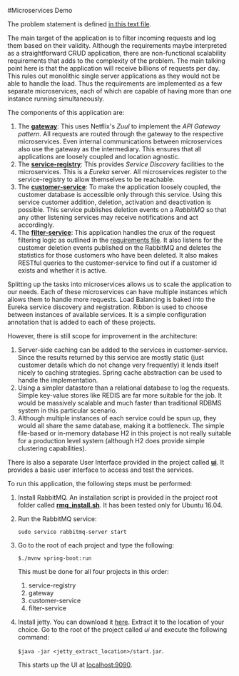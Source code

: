 #Microservices Demo

The problem statement is defined [in this text file](Code_evaluation.txt).

The main target of the application is to filter incoming requests and log them based on their validity. Although the requirements maybe interpreted as a straightforward CRUD application, there are non-functional scalability requirements that adds to the complexity of the problem. The main talking point here is that the application will receive billions of requests per day. This rules out monolithic single server applications as they would not be able to handle the load. Thus the requirements are implemented as a few separate microservices, each of which are capable of having more than one instance running simultaneously.

The components of this application are:

1. The [**gateway**](gateway): This uses Netflix's *Zuul* to implement the *API Gateway pattern*. All requests are routed through the gateway to the respective microservices. Even internal communications between microservices also use the gateway as the intermediary. This ensures that all applications are loosely coupled and location agnostic.
2. The [**service-registry**](service-registry): This provides *Service Discovery* facilities to the microservices. This is a *Eureka* server. All microservices register to the service-registry to allow themselves to be reachable.
3. The [**customer-service**](customer-service): To make the application loosely coupled, the customer database is accessible only through this service. Using this service customer addition, deletion, activation and deactivation is possible. This service publishes deletion events on a *RabbitMQ* so that any other listening services may receive notifications and act accordingly.
4. The [**filter-service**](filter-service): This application handles the crux of the request filtering logic as outlined in the [requirements file](Code_evaluation.txt). It also listens for the customer deletion events published on the RabbitMQ and deletes the statistics for those customers who have been deleted. It also makes RESTful queries to the customer-service to find out if a customer id exists and whether it is active.

Splitting up the tasks into microservices allows us to scale the application to our needs. Each of these microservices can have multiple instances which allows them to handle more requests. Load Balancing is baked into the Eureka service discovery and registration. Ribbon is used to choose between instances of available services. It is a simple configuration annotation that is added to each of these projects.

However, there is still scope for improvement in the architecture:

1. Server-side caching can be added to the services in customer-service. Since the results returned by this service are mostly static (just customer details which do not change very frequently) it lends itself nicely to caching strategies. Spring cache abstraction can be used to handle the implementation.
2. Using a simpler datastore than a relational database to log the requests. Simple key-value stores like REDIS are far more suitable for the job. It would be massively scalable and much faster than traditional RDBMS system in this particular scenario.
3. Although multiple instances of each service could be spun up, they would all share the same database, making it a bottleneck. The simple file-based or in-memory database H2 in this project is not really suitable for a production level system (although H2 does provide simple clustering capabilities).

There is also a separate User Interface provided in the project called [**ui**](ui). It provides a basic user interface to access and test the services.

To run this application, the following steps must be performed:

1. Install RabbitMQ. An installation script is provided in the project root folder called [**rmq_install.sh**](rmq_install.sh). It has been tested only for Ubuntu 16.04. 
2. Run the RabbitMQ service:

    `sudo service rabbitmq-server start`

3. Go to the root of each project and type the following:

    `$./mvnw spring-boot:run`

    This must be done for all four projects in this order:

    1. service-registry
    2. gateway
    3. customer-service
    4. filter-service

4. Install jetty. You can download it [here](https://www.eclipse.org/jetty/download.html). Extract it to the location of your choice. Go to the root of the project called *ui* and execute the following command:

    `$java -jar <jetty_extract_location>/start.jar`.
    
    This starts up the UI at [localhost:9090](http://localhost:9090).



